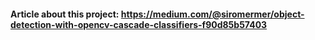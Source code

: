 #### Article about this project: https://medium.com/@siromermer/object-detection-with-opencv-cascade-classifiers-f90d85b57403
